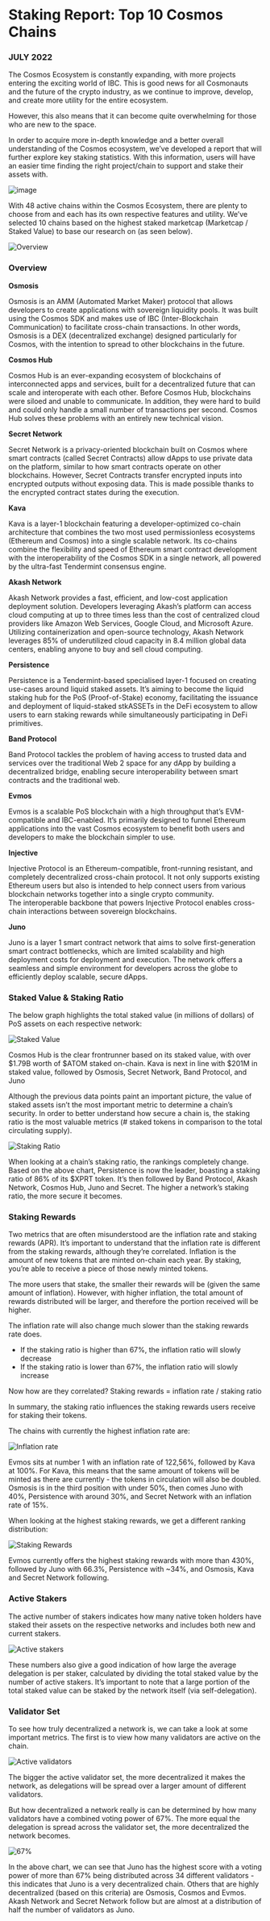 # Staking Report: Top 10 Cosmos Chains 

### JULY 2022

The Cosmos Ecosystem is constantly expanding, with more projects entering the exciting world of IBC. This is good news for all Cosmonauts and the future of the crypto industry, as we continue to improve, develop, and create more utility for the entire ecosystem. 

However, this also means that it can become quite overwhelming for those who are new to the space. 

In order to acquire more in-depth knowledge and a better overall understanding of the Cosmos ecosystem, we’ve developed a report that will further explore key staking statistics. With this information, users will have an easier time finding the right project/chain to support and stake their assets with.

![image](https://user-images.githubusercontent.com/95366163/180196792-ee16189b-c66b-4875-85f4-ab80b4103c06.png)

With 48 active chains within the Cosmos Ecosystem, there are plenty to choose from and each has its own respective features and utility. We’ve selected 10 chains based on the highest staked marketcap (Marketcap / Staked Value) to base our research on (as seen below).

![Overview](https://user-images.githubusercontent.com/95366163/181273713-2193822a-622a-4753-bdd5-8934028cf353.png)

### Overview

**Osmosis** 

Osmosis is an AMM (Automated Market Maker) protocol that allows developers to create applications with sovereign liquidity pools. It was built using the Cosmos SDK and makes use of IBC (Inter-Blockchain Communication) to facilitate cross-chain transactions. In other words, Osmosis is a DEX (decentralized exchange) designed particularly for Cosmos, with the intention to spread to other blockchains in the future.

**Cosmos Hub**

Cosmos Hub is an ever-expanding ecosystem of blockchains of interconnected apps and services, built for a decentralized future that can scale and interoperate with each other. Before Cosmos Hub, blockchains were siloed and unable to communicate. In addition, they were hard to build and could only handle a small number of transactions per second. Cosmos Hub solves these problems with an entirely new technical vision.

**Secret Network**

Secret Network is a privacy-oriented blockchain built on Cosmos where smart contracts (called Secret Contracts) allow dApps to use private data on the platform, similar to how smart contracts operate on other blockchains. However, Secret Contracts transfer encrypted inputs into encrypted outputs without exposing data. This is made possible thanks to the encrypted contract states during the execution.

**Kava**

Kava is a layer-1 blockchain featuring a developer-optimized co-chain architecture that combines the two most used permissionless ecosystems (Ethereum and Cosmos) into a single scalable network. Its co-chains combine the flexibility and speed of Ethereum smart contract development with the interoperability of the Cosmos SDK in a single network, all powered by the ultra-fast Tendermint consensus engine.

**Akash Network**

Akash Network provides a fast, efficient, and low-cost application deployment solution. Developers leveraging Akash’s platform can access cloud computing at up to three times less than the cost of centralized cloud providers like Amazon Web Services, Google Cloud, and Microsoft Azure. Utilizing containerization and open-source technology, Akash Network leverages 85% of underutilized cloud capacity in 8.4 million global data centers, enabling anyone to buy and sell cloud computing.

**Persistence**

Persistence is a Tendermint-based specialised layer-1 focused on creating use-cases around liquid staked assets. It’s aiming to become the liquid staking hub for the PoS (Proof-of-Stake) economy, facilitating the issuance and deployment of liquid-staked stkASSETs in the DeFi ecosystem to allow users to earn staking rewards while simultaneously participating in DeFi primitives.

**Band Protocol**

Band Protocol tackles the problem of having access to trusted data and services over the traditional Web 2 space for any dApp by building a decentralized bridge, enabling secure interoperability between smart contracts and the traditional web.

**Evmos**

Evmos is a scalable PoS blockchain with a high throughput that’s EVM-compatible and IBC-enabled. It’s primarily designed to funnel Ethereum applications into the vast Cosmos ecosystem to benefit both users and developers to make the blockchain simpler to use.  

**Injective**

Injective Protocol is an Ethereum-compatible, front-running resistant, and completely decentralized cross-chain protocol. It not only supports existing Ethereum users but also is intended to help connect users from various blockchain networks together into a single crypto community. The interoperable backbone that powers Injective Protocol enables cross-chain interactions between sovereign blockchains.

**Juno**

Juno is a layer 1 smart contract network that aims to solve first-generation smart contract bottlenecks, which are limited scalability and high deployment costs for deployment and execution. The network offers a seamless and simple environment for developers across the globe to efficiently deploy scalable, secure dApps.


### Staked Value & Staking Ratio

The below graph highlights the total staked value (in millions of dollars) of PoS assets on each respective network:

![Staked Value](https://user-images.githubusercontent.com/95366163/180195354-6fe9e2e8-4014-42de-a71b-0dc1b28fd7f9.png)

Cosmos Hub is the clear frontrunner based on its staked value, with over $1.79B worth of $ATOM staked on-chain. Kava is next in line with $201M in staked value, followed by Osmosis, Secret Network, Band Protocol, and Juno

Although the previous data points paint an important picture, the value of staked assets isn’t the most important metric to determine a chain’s security. In order to better understand how secure a chain is, the staking ratio is the most valuable metrics (# staked tokens in comparison to the total circulating supply).

![Staking Ratio](https://user-images.githubusercontent.com/95366163/180195449-35cb5d05-47ff-4d1f-bd2a-373804e9741b.png)

When looking at a chain’s staking ratio, the rankings completely change. Based on the above chart, Persistence is now the leader, boasting a staking ratio of 86% of its $XPRT token. It’s then followed by Band Protocol, Akash Network, Cosmos Hub, Juno and Secret. The higher a network’s staking ratio, the more secure it becomes.


### Staking Rewards

Two metrics that are often misunderstood are the inflation rate and staking rewards (APR). It’s important to understand that the inflation rate is different from the staking rewards, although they’re correlated. Inflation is the amount of new tokens that are minted on-chain each year. By staking, you’re able to receive a piece of those newly minted tokens.

The more users that stake, the smaller their rewards will be (given the same amount of inflation). However, with higher inflation, the total amount of rewards distributed will be larger, and therefore the portion received will be higher.

The inflation rate will also change much slower than the staking rewards rate does.

- If the staking ratio is higher than 67%, the inflation ratio will slowly decrease
- If the staking ratio is lower than 67%, the inflation ratio will slowly increase

Now how are they correlated? Staking rewards = inflation rate / staking ratio

In summary, the staking ratio influences the staking rewards users receive for staking their tokens.

The chains with currently the highest inflation rate are:

![Inflation rate](https://user-images.githubusercontent.com/95366163/180196063-a41d5dc1-05ab-4916-840d-324b5f9821c1.png)

Evmos sits at number 1 with an inflation rate of 122,56%, followed by Kava at 100%. For Kava, this means that the same amount of tokens will be minted as there are currently - the tokens in circulation will also be doubled. Osmosis is in the third position with under 50%, then comes Juno with 40%, Persistence with around 30%, and Secret Network with an inflation rate of 15%.

When looking at the highest staking rewards, we get a different ranking distribution:

![Staking Rewards](https://user-images.githubusercontent.com/95366163/180196103-e76d6e8f-67d8-4c71-a3b0-f3e328d14aaa.png)

Evmos currently offers the highest staking rewards with more than 430%, followed by Juno with 66.3%, Persistence with ~34%, and Osmosis, Kava and Secret Network following.


### Active Stakers

The active number of stakers indicates how many native token holders have staked their assets on the respective networks and includes both new and current stakers.

![Active stakers](https://user-images.githubusercontent.com/95366163/180195509-d92661a1-f066-4280-bf3c-b359e5b21d75.png)

These numbers also give a good indication of how large the average delegation is per staker, calculated by dividing the total staked value by the number of active stakers. It’s important to note that a large portion of the total staked value can be staked by the network itself (via self-delegation).

### Validator Set

To see how truly decentralized a network is, we can take a look at some important metrics. 
The first is to view how many validators are active on the chain.

![Active validators](https://user-images.githubusercontent.com/95366163/180195770-0e47580e-0203-4656-86df-827713b0bfa5.png)

The bigger the active validator set, the more decentralized it makes the network, as delegations will be spread over a larger amount of different validators.

But how decentralized a network really is can be determined by how many validators have a combined voting power of 67%. The more equal the delegation is spread across the validator set, the more decentralized the network becomes.

![67%](https://user-images.githubusercontent.com/95366163/180195962-956d4162-3bf1-4fca-bc8e-1588c6a62972.png)

In the above chart, we can see that Juno has the highest score with a voting power of more than 67% being distributed across 34 different validators - this indicates that Juno is a very decentralized chain. Others that are highly decentralized (based on this criteria) are Osmosis, Cosmos and Evmos. Akash Network and Secret Network follow but are almost at a distribution of half the number of validators as Juno.
